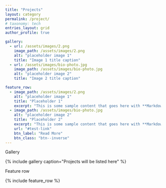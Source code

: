 ```yaml
---
title: "Projects"
layout: category
permalink: /project/
# taxonomy: tech
entries_layout: grid
author_profile: true

gallery:
  - url: /assets/images/2.png
    image_path: /assets/images/2.png
    alt: "placeholder image 1"
    title: "Image 1 title caption"
  - url: /assets/images/bio-photo.jpg
    image_path: /assets/images/bio-photo.jpg
    alt: "placeholder image 2"
    title: "Image 2 title caption"

feature_row:
  - image_path: /assets/images/2.png
    alt: "placeholder image 1"
    title: "Placeholder 1"
    excerpt: "This is some sample content that goes here with **Markdown** formatting."
  - image_path: /assets/images/bio-photo.jpg
    alt: "placeholder image 2"
    title: "Placeholder 2"
    excerpt: "This is some sample content that goes here with **Markdown** formatting."
    url: "#test-link"
    btn_label: "Read More"
    btn_class: "btn--inverse"
---
```


<!-- ---
title: "Posts by Category"
layout: categories
permalink: /categories/
author_profile: true
--- -->

Gallery

{% include gallery caption="Projects will be listed here" %}

Feature row

{% include feature_row %}

